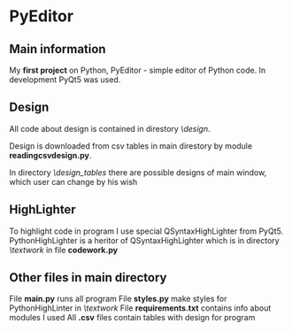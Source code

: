 # PyEditor
## Main information
My **first project** on Python, PyEditor - simple editor of Python code.
In development PyQt5 was used.

## Design
All code about design is contained in direstory _\design_.

Design is downloaded from csv tables in main direstory by module
**readingcsvdesign.py**.

In directory _\design_tables_ there are possible designs of main window,
which user can change by his wish

## HighLighter
To highlight code in program I use special QSyntaxHighLighter from PyQt5.
PythonHighLighter is a heritor of QSyntaxHighLighter which is in directory
_\textwork_ in file **codework.py**

## Other files in main directory
File **main.py** runs all program
File **styles.py** make styles for PythonHighLinter in _\textwork_
File **requirements.txt** contains info about modules I used
All **.csv** files contain tables with design for program